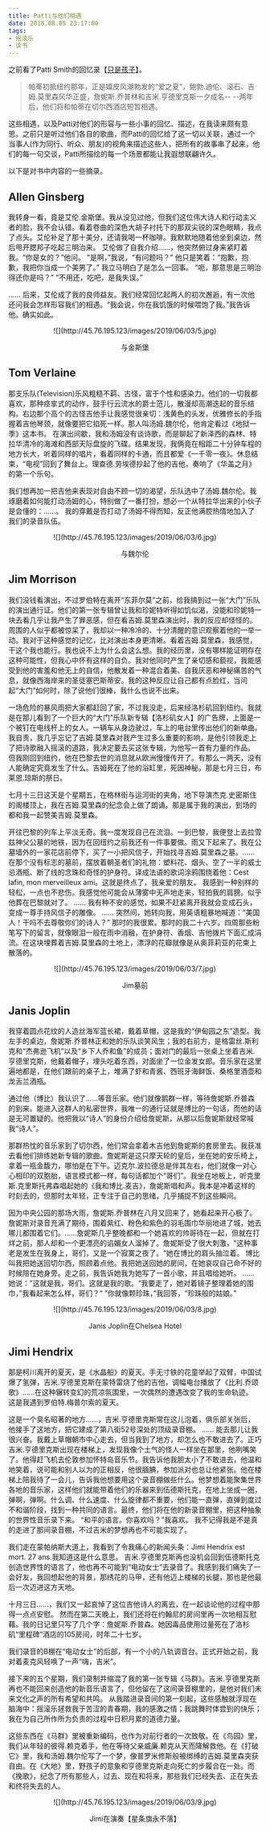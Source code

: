 ```yaml
---
title: Patti与他们相遇
date: 2018.08.05 23:17:00
tags:
- 摇滚乐
- 读书
---
```


之前看了Patti Smith的回忆录【[只是孩子](https://book.douban.com/subject/26939269/)】。

> 帕蒂初抵纽约那年，正是嬉皮风潮勃发的“爱之夏”，鲍勃.迪伦、滚石、吉姆.莫里森风华正盛，詹妮斯.乔普林和吉米.亨德里克斯一夕成名-- --两年后，他们将和帕蒂在切尔西酒店短暂相遇。

这些相遇，以及Patti对他们的形容与一些小事的回忆、描述，在我读来颇有意思。之前只是听过他们各自的歌曲，而Patti的回忆给了这一切以关联，通过一个当事人(作为同行、听众、朋友)的视角来描述这些人，把所有的故事串了起来，他们的每一句交谈，Patti所描绘的每一个场景都能让我遐想联翩许久。

<!--more-->

以下是对书中内容的一些摘录。

## Allen Ginsberg
我转身一看，竟是艾伦.金斯堡。我从没见过他，但我们这位伟大诗人和行动主义者的脸，我不会认错。看着卷曲的深色大胡子衬托下的那双尖锐的深色眼睛，我点了点头。艾伦补足了那十美分，还请我喝一杯咖啡。我默默地随着他坐到桌边，然后甩开腮邦子吃起三明治来。
艾伦做了自我介绍......，他突然俯过身来紧盯着我。“你是女的？”他问。
“是啊，”我说，“有问题吗？”
他只是笑着：“抱歉，抱歉，我把你当成一个美男了。”
我立马明白了是怎么一回事。
“呃，那意思是三明治得还你是吗？”
“不用还，吃吧，是我失误。”

......
后来，艾伦成了我的良师益友。我们经常回忆起两人的初次邂逅，有一次他还问我会怎样形容我们的相遇。“我会说，你在我饥饿的时候喂饱了我。”我告诉他。确实如此。

<div align=center>
![](http://45.76.195.123/images/2019/06/03/5.jpg)

与金斯堡
</div>

## Tom Verlaine
那支乐队(Television)乐风粗糙不羁、古怪，富于个性和感染力。他们的一切我都喜欢，那种痉挛式的动作，鼓手行云流水的爵士范儿，散漫却高潮迭起的音乐结构。右边那个高个的古怪吉他手让我感觉很亲切：浅黄色的头发，优雅修长的手指握着吉他琴颈，就像要把它掐死一样。那人叫汤姆.魏尔伦，他肯定看过《地狱一季》这本书。
在演出间歇，我和汤姆没有谈诗歌，而是聊起了新泽西的森林、特拉华清冷的海滩和西部天际盘旋的飞碟。结果发现，我俩竟在相距二十分钟车程的地方长大，听着同样的唱片，看着同样的卡通，而且都爱《一千零一夜》。休息结束，“电视”回到了舞台上。理查德.劳埃德抄起了他的吉他，奏响了《华盖之月》的第一个乐句。

我们想再加一把吉他来表现对自由不顾一切的渴望，乐队选中了汤姆.魏尔伦。我琢磨着如何能打动汤姆的心，特别做了一番打扮，想必一个从特拉华出来的小伙子是会懂的：......。
我的穿戴是否打动了汤姆不得而知，反正他满腔热情地加入了我们的录音队伍。
<div align=center>
![](http://45.76.195.123/images/2019/06/03/6.jpg)

与魏尔伦
</div>


## Jim Morrison
我们没钱看演出，不过罗伯特在离开“东菲尔莫”之前，给我搞到过一张“大门”乐队的演出通行证。他们的第一张专辑曾让我和珍妮特听得如饥似渴，没能和珍妮特一块去看几乎让我产生了罪恶感，但在看吉姆.莫里森演出时，我的反应却怪怪的。周围的人似乎都被惊呆了，我却以一种冷冷的、十分清醒的意识观察着他的一举一动。我对于这种感觉的记忆，比对演出本身更清晰。看着吉姆.莫里森，我感觉，干这个我也能行。我也说不上为什么会这么想。我的经历里，没有哪样能证明存在这种可能性，但我心中怀有这样的自负。我对他同时产生了亲切感和藐视，我能感受到他的害羞和他无上的自信，他散发着一种混合着美、自我厌恶和神秘痛苦的气息，就像西海岸来的圣徒塞巴斯蒂安。我的这种反应让自己都有点脸红，当问起“大门”如何时，除了说他们很棒，我什么也说不出来。

一场危险的暴风雨把大家都赶回了家，不过我没走，后来经洛杉矶回到纽约。我就是在那儿看到了一个巨大的“大门”乐队新专辑【洛杉矶女人】的广告牌，上面是一个被钉在电线杆上的女人。一辆车从身边驶过，车上的电台里传出他们的新单曲<riders on the storm>。我自责，我几乎忘记了吉姆.莫里森对我产生过多么重要的影响，是他引领我走上了把诗歌融入摇滚的道路，我决定要去买这张专辑，为他写一首有力量的作品。
但我刚回到纽约，他在巴黎去世的消息就从欧洲慢慢传开了。有那么一两天，没有人能确定究竟发生了什么。吉姆死在了他的浴缸里，死因神秘。那是七月三日，布莱恩.琼斯的祭日。

七月十三日这天是个星期五，在格林街与运河街的夹角，地下导演杰克.史密斯住的阁楼顶上，我在吉姆.莫里森的纪念会上做了朗诵。那是属于我的演出，到场的都和我一起赞美吉姆.莫里森。

开往巴黎的列车上平淡无奇。我一度发现自己在流泪。一到巴黎，我便登上去拉雪兹神父公墓的地铁，因为在回纽约之前我还有一件事要做。雨又下起来了。我在公墓墙外的一家花店前停下，买了一小把风信子，开始找寻吉姆.莫里森之墓。......在那个没有标志的墓前，摆放着朝圣者们的礼物：塑料花、烟头、空了一半的威士忌酒瓶、断了线的念珠和奇怪的护身符。译成法语的歌词涂鸦围绕着他：Cest lafin, mon merveilleux ami。这就是终点了，我亲爱的朋友。
我感到一种别样的轻松，一点也不悲伤。我感觉他可能会从薄雾中无声地走来，轻拍我的肩膀。似乎他葬在巴黎就对了。
......
我有种不安的感觉，如果不赶紧离开我就会变成石头，变成一尊手持风信子的雕像。
......
突然间，她转向我，用英语粗暴地喊道：“美国人！干吗不去尊敬你们的诗人？”
那时的我很累。那时的我二十六岁。四周那些粉笔写下的留言，就像眼泪一般在雨中消融，在护身符、香烟、吉他拨片下面汇成涓流。在这块埋葬着吉姆.莫里森的土地上，漂浮的花瓣就像是从奥菲莉亚的花束上散落的。
<div align=center>
![](http://45.76.195.123/images/2019/06/03/7.jpg)

Jim墓前
</div>

## Janis Joplin
我穿着圆点花纹的人造丝海军蓝长裙，戴着草帽，这是我的“伊甸园之东”造型。我左手的桌边，詹妮斯.乔普林正和她的乐队谈笑风生；我的右前方，是格雷丝.斯利克和“杰弗逊飞机”以及“乡下人乔和鱼”的成员；面对门的最后一张桌上坐着吉米.亨德里克斯，他戴着帽子，埋头吃着东西，对面坐了一位金发女郎。音乐家在这里遍地都是，在他们跟前的桌子上，堆满了虾和青酱、西班牙海鲜饭、桑格里酒壶和龙舌兰酒瓶。

通过他（博比）我认识了......等音乐家。他们就像鹅群一样，等待詹妮斯.乔普森的到来。能进入这群人的私密世界，我唯一的通行证就是博比的一句话，而他的话是无可置疑的。他把我以“诗人”的身份介绍给詹妮斯，从那以后詹妮斯就经常喊我“诗人”。

那群热忱的音乐家到了切尔西，他们常会拿着木吉他到詹妮斯的套房里去。我获准去看他们排练她新专辑的歌曲。詹妮斯是这只摩天轮的皇后，坐在她的安乐椅上，拿着一瓶金馥力，哪怕是在下午。迈克尔.波拉德总是伴其左右，他们就像一对心心相印的双胞胎，语言模式都一样，每句话都加个“哥们”。我坐在地板上，听克里斯.克里斯托弗森唱起她的《我和博比.麦吉》，詹妮斯唱和声。我本是冲着这样的时刻去的，但那时太年轻，正专注于自己的思绪，几乎捕捉不到这些瞬间。

因为中央公园的那场大雨，詹妮斯.乔普林在八月又回来了，她看起来开心极了。詹妮斯对录音充满了期待，围着紫红、粉色和紫色的羽毛围巾华丽地进了城，她去哪儿都围着它们。......詹妮斯几乎整晚都和一个她喜欢的帅哥待在一起，但就在打烊之前，那人却和一个更漂亮的谄媚女人溜掉了。詹妮斯受了很大刺激，“这种事老是发生在我身上，哥们，又是一个寂寞之夜了。“她在博比的肩头抽泣着。
博比叫我把她送回切尔西，照顾着点他。我把她送回她的房间，在她哀叹自己命不好的时候陪在她身旁。走之前，我告诉她我为她写了一首小歌，并且唱给她听。
......
她说：”这就是我，哥们。这就是我的歌。“我要走了，她对着镜子整理着她的围巾，”我看起来怎么样，哥们？“
”你就像颗珍珠，”我回答，“珍珠般的姑娘。”
<div align=center>
![](http://45.76.195.123/images/2019/06/03/8.jpg)

Janis Joplin在Chelsea Hotel
</div>

## Jimi Hendrix
那是柯川离开的夏天，是《水晶船》的夏天。手无寸铁的花童举起了双臂，中国试爆了氢弹，吉米.亨德里克斯在蒙特雷烧了他的吉他，调幅电台播放了《比利.乔颂歌》......在这种辗转变幻的荒凉氛围里，一次偶然的遭遇改变了我的生命轨迹。
这是我遇到罗伯特.梅普尔索的夏天。

这是一个臭名昭著的地方......，吉米.亨德里克斯常在这儿泡着，俱乐部关张后，他接手了这地方，把它建成了第八街52号深处的顶级录音棚。
......
能去那儿让我很兴奋。我戴上草帽朝市中心走去，但当我到了地方，却怎么也不敢进去了。正巧吉米.亨德里克斯出现在楼梯上，发现我像个土气的怪人一样坐在那里，他咧嘴笑了。他得赶飞机去伦敦参加怀特岛音乐节。我告诉他我胆太小了不敢进去，他温和地笑着，说可能和别人以为的正相反，他很腼腆，参加派对也总让他紧张。他在楼梯上陪我待了一会儿，告诉我他想要用这个录音棚做些什么。他梦想着能聚集世界各地的音乐家，这样他们就能带着他们的乐器来到伍德斯托克，在地上坐成一圈，弹啊，弹啊。什么调、什么速度、什么旋律都不重要，他们能一直弹，直弹到度过不和谐阶段，找到一种共同的语言。最终，他们将在他的新录音棚里，把这种抽象的世界性音乐录下来。
“和平的语言。你喜欢吗？”我喜欢。
我不记得我是不是真的走进了那间录音棚，不过吉米的梦想再也不可能实现了。

我们走在蒙帕纳斯大道上，我看到了令我痛心的新闻头条：Jimi Hendrix est mort. 27 ans.我知道这是什么意思。
吉米.亨德里克斯再也没机会回到伍德斯托克创造世界性的语言了，他也再不可能到“电动女士”去录音了。我感到我们痛失了一会好友，我回想起他的背景，那绣花的马甲，还有他迈上楼梯的长腿，那也是他最后一次迈进这方天地。

十月三日......，我们又一起哀悼了这位吉他诗人的离去，在一起谈论他的过程中那得一点点安慰。
然而在第二天晚上，我们还将在约翰尼的房间里再一次地相互慰藉。我的日记里只写了几个字：詹妮斯.乔普森。她因毒品使用过量死在了洛杉矶“里程碑”酒店的105房间，时年二十七岁。

我们录音的B棚在“电动女士”的后部，有一个小的八轨调音台。正式开始之前，我对着麦克风轻唤了一声“嗨，吉米”。

接下来的五个星期，我们录制并缩混了我的第一张专辑《马群》。吉米.亨德里克斯再也不能回来创造他的新音乐语言了，但他留在了这间录音棚里的，是他对我们未来文化之声的所有希望和共鸣。
从我踏进录音间的第一刻起，这些感触就浮现在脑海中：摇滚乐拯救我于苦涩的青春期，我的感激之情；我跳舞时体尝到的快乐；我在为自己所作所为负责的过程中日积月累的道德力量。

这些东西在《马群》里被重新编码，也作为对前行者的一次致敬。在《鸟园》里，我们从年轻的彼得.赖克着手，他在等待父亲威廉.赖克从天而降解救他。在《打破它》里，我和汤姆.魏尔伦写了一个梦，像普罗米修斯般被绑缚的吉姆.莫里森突获自由。在《大地》里，野孩子的意象和亨德里克斯走向死亡的步履合在一处。而《挽歌》，纪念了所有那些人，过去、现在和将来，那些我们已经失去、正在失去和终将失去的人。

<div align=center>
![](http://45.76.195.123/images/2019/06/03/9.jpg)

Jimi在演奏【星条旗永不落】
</div>
